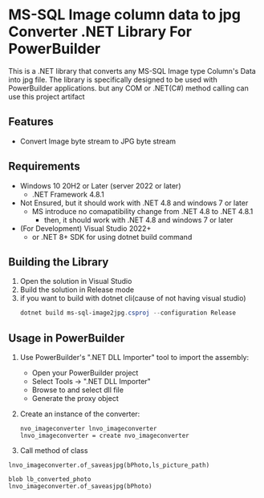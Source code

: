 # MS-SQL Image column data to jpg Converter .NET Library For PowerBuilder

This is a .NET library that converts any MS-SQL Image type Column's Data into jpg file.
The library is specifically designed to be used with PowerBuilder applications.
but any COM or .NET(C#) method calling can use this project artifact

## Features

- Convert Image byte stream to JPG byte stream

## Requirements

- Windows 10 20H2 or Later (server 2022 or later)
  - .NET Framework 4.8.1
- Not Ensured, but it should work with .NET 4.8 and windows 7 or later
  - MS introduce no comapatibility change from .NET 4.8 to .NET 4.8.1
    - then, it should work with .NET 4.8 and windows 7 or later
- (For Development) Visual Studio 2022+
  - or .NET 8+ SDK for using dotnet build command

## Building the Library

1. Open the solution in Visual Studio
2. Build the solution in Release mode
3. if you want to build with dotnet cli(cause of not having visual studio)
   ```powershell
   dotnet build ms-sql-image2jpg.csproj --configuration Release
   ```

## Usage in PowerBuilder
1. Use PowerBuilder's ".NET DLL Importer" tool to import the assembly:
   - Open your PowerBuilder project
   - Select Tools → ".NET DLL Importer"
   - Browse to and select dll file
   - Generate the proxy object

2. Create an instance of the converter:
   ```powerbuilder
   nvo_imageconverter lnvo_imageconverter
   lnvo_imageconverter = create nvo_imageconverter
   ```

3. Call method of class
  ```powerbuilder
  lnvo_imageconverter.of_saveasjpg(bPhoto,ls_picture_path)
  ```
  ```powerbuilder
  blob lb_converted_photo
  lnvo_imageconverter.of_saveasjpg(bPhoto)
  ```
